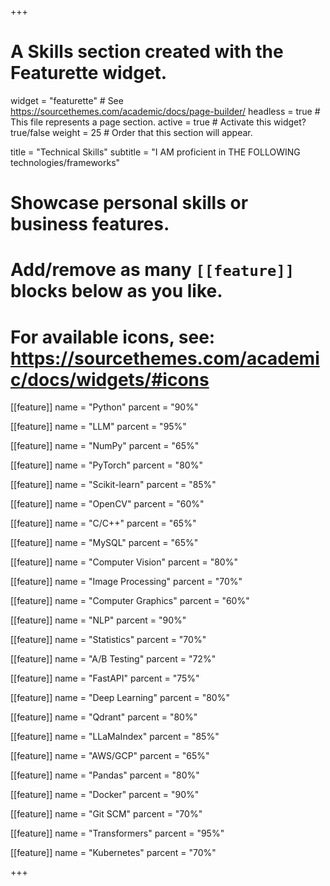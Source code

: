 +++
# A Skills section created with the Featurette widget.
widget = "featurette"  # See https://sourcethemes.com/academic/docs/page-builder/
headless = true  # This file represents a page section.
active = true  # Activate this widget? true/false
weight = 25  # Order that this section will appear.

title = "Technical Skills"
subtitle = "I AM proficient in THE FOLLOWING technologies/frameworks"

# Showcase personal skills or business features.
# 
# Add/remove as many `[[feature]]` blocks below as you like.
# 
# For available icons, see: https://sourcethemes.com/academic/docs/widgets/#icons

[[feature]]
  name = "Python"
  parcent = "90%"
  
[[feature]]
  name = "LLM"
  parcent = "95%"  
  
[[feature]]
  name = "NumPy"
  parcent = "65%"
  
[[feature]]
  name = "PyTorch"
  parcent = "80%"
    
[[feature]]
  name = "Scikit-learn"
  parcent = "85%"
    
[[feature]]
  name = "OpenCV"
  parcent = "60%"
      
[[feature]]
  name = "C/C++"
  parcent = "65%"
      
[[feature]]
  name = "MySQL"
  parcent = "65%"
      
[[feature]]
  name = "Computer Vision"
  parcent = "80%"

[[feature]]
  name = "Image Processing"
  parcent = "70%"

[[feature]]
  name = "Computer Graphics"
  parcent = "60%"
      
[[feature]]
  name = "NLP"
  parcent = "90%"
      
[[feature]]
  name = "Statistics"
  parcent = "70%"

[[feature]]
  name = "A/B Testing"
  parcent = "72%"
      
[[feature]]
  name = "FastAPI"
  parcent = "75%"
      
      
[[feature]]
  name = "Deep Learning"
  parcent = "80%"
        
[[feature]]
  name = "Qdrant"
  parcent = "80%"
          
[[feature]]
  name = "LLaMaIndex"
  parcent = "85%"
          
[[feature]]
  name = "AWS/GCP"
  parcent = "65%"
          
[[feature]]
  name = "Pandas"
  parcent = "80%"
          
[[feature]]
  name = "Docker"
  parcent = "90%"
          
          
[[feature]]
  name = "Git SCM"
  parcent = "70%"
          
[[feature]]
  name = "Transformers"
  parcent = "95%"
          
[[feature]]
  name = "Kubernetes"
  parcent = "70%"
          


+++

